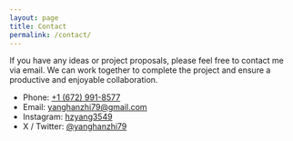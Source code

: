 ```yaml
---
layout: page
title: Contact
permalink: /contact/
---
```


If you have any ideas or project proposals, please feel free to contact me via email. We can work together to complete the project and ensure a productive and enjoyable collaboration. 

- Phone: [+1 (672) 991-8577](tel:+16729918577)  
- Email: [yanghanzhi79@gmail.com](mailto:yanghanzhi79@gmail.com)  
- Instagram: [hzyang3549](https://www.instagram.com/hzyang3549)  
- X / Twitter: [@yanghanzhi79](https://x.com/yanghanzhi79)  

